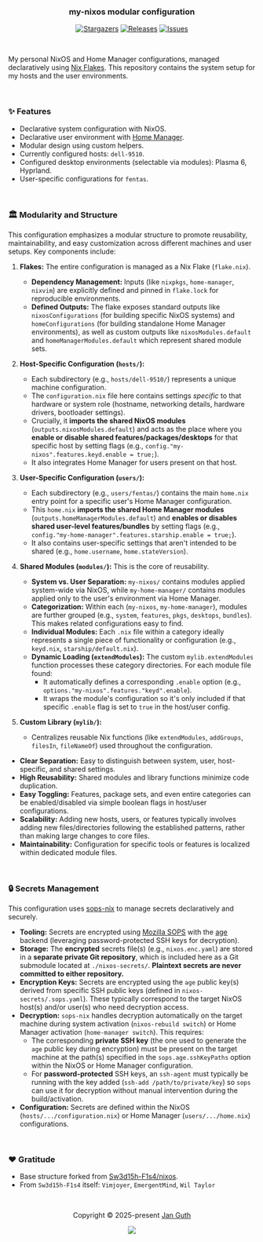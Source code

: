 <h3 align="center">
	my-nixos modular configuration
</h3>

<p align="center">
	<a href="https://github.com/fentas/nixos/stargazers">
		<img alt="Stargazers" src="https://img.shields.io/github/stars/fentas/nixos?style=for-the-badge&logo=starship&color=C9CBFF&logoColor=D9E0EE&labelColor=302D41"></a>
	<a href="https://github.com/fentas/nixos/releases/latest">
		<img alt="Releases" src="https://img.shields.io/github/release/fentas/nixos.svg?style=for-the-badge&logo=github&color=F2CDCD&logoColor=D9E0EE&labelColor=302D41"/></a>
	<a href="https://github.com/fentas/nixos/issues">
		<img alt="Issues" src="https://img.shields.io/github/issues/fentas/nixos?style=for-the-badge&logo=gitbook&color=B5E8E0&logoColor=D9E0EE&labelColor=302D41"></a>
</p>

&nbsp;

My personal NixOS and Home Manager configurations, managed declaratively using [Nix Flakes](https://nixos.wiki/wiki/Flakes). This repository contains the system setup for my hosts and the user environments.

&nbsp;

### ✨ Features

* Declarative system configuration with NixOS.
* Declarative user environment with [Home Manager](https://github.com/nix-community/home-manager).
* Modular design using custom helpers.
* Currently configured hosts: `dell-9510`.
* Configured desktop environments (selectable via modules): Plasma 6, Hyprland.
* User-specific configurations for `fentas`.

&nbsp;

### 🏛️ Modularity and Structure

This configuration emphasizes a modular structure to promote reusability, maintainability, and easy customization across different machines and user setups. Key components include:

1.  **Flakes:** The entire configuration is managed as a Nix Flake (`flake.nix`).
    * **Dependency Management:** Inputs (like `nixpkgs`, `home-manager`, `nixvim`) are explicitly defined and pinned in `flake.lock` for reproducible environments.
    * **Defined Outputs:** The flake exposes standard outputs like `nixosConfigurations` (for building specific NixOS systems) and `homeConfigurations` (for building standalone Home Manager environments), as well as custom outputs like `nixosModules.default` and `homeManagerModules.default` which represent shared module sets.

2.  **Host-Specific Configuration (`hosts/`):**
    * Each subdirectory (e.g., `hosts/dell-9510/`) represents a unique machine configuration.
    * The `configuration.nix` file here contains settings *specific* to that hardware or system role (hostname, networking details, hardware drivers, bootloader settings).
    * Crucially, it **imports the shared NixOS modules** (`outputs.nixosModules.default`) and acts as the place where you **enable or disable shared features/packages/desktops** for that specific host by setting flags (e.g., `config."my-nixos".features.keyd.enable = true;`).
    * It also integrates Home Manager for users present on that host.

3.  **User-Specific Configuration (`users/`):**
    * Each subdirectory (e.g., `users/fentas/`) contains the main `home.nix` entry point for a specific user's Home Manager configuration.
    * This `home.nix` **imports the shared Home Manager modules** (`outputs.homeManagerModules.default`) and **enables or disables shared user-level features/bundles** by setting flags (e.g., `config."my-home-manager".features.starship.enable = true;`).
    * It also contains user-specific settings that aren't intended to be shared (e.g., `home.username`, `home.stateVersion`).

4.  **Shared Modules (`modules/`):** This is the core of reusability.
    * **System vs. User Separation:** `my-nixos/` contains modules applied system-wide via NixOS, while `my-home-manager/` contains modules applied only to the user's environment via Home Manager.
    * **Categorization:** Within each (`my-nixos`, `my-home-manager`), modules are further grouped (e.g., `system`, `features`, `pkgs`, `desktops`, `bundles`). This makes related configurations easy to find.
    * **Individual Modules:** Each `.nix` file within a category ideally represents a single piece of functionality or configuration (e.g., `keyd.nix`, `starship/default.nix`).
    * **Dynamic Loading (`extendModules`):** The custom `mylib.extendModules` function processes these category directories. For each module file found:
        * It automatically defines a corresponding `.enable` option (e.g., `options."my-nixos".features."keyd".enable`).
        * It wraps the module's configuration so it's only included if that specific `.enable` flag is set to `true` in the host/user config.

5.  **Custom Library (`mylib/`):**
    * Centralizes reusable Nix functions (like `extendModules`, `addGroups`, `filesIn`, `fileNameOf`) used throughout the configuration.

* **Clear Separation:** Easy to distinguish between system, user, host-specific, and shared settings.
* **High Reusability:** Shared modules and library functions minimize code duplication.
* **Easy Toggling:** Features, package sets, and even entire categories can be enabled/disabled via simple boolean flags in host/user configurations.
* **Scalability:** Adding new hosts, users, or features typically involves adding new files/directories following the established patterns, rather than making large changes to core files.
* **Maintainability:** Configuration for specific tools or features is localized within dedicated module files.

&nbsp;

### 🔒 Secrets Management

This configuration uses [sops-nix](https://github.com/Mic92/sops-nix) to manage secrets declaratively and securely.

* **Tooling:** Secrets are encrypted using [Mozilla SOPS](https://github.com/mozilla/sops) with the [age](https://github.com/FiloSottile/age) backend (leveraging password-protected SSH keys for decryption).
* **Storage:** The **encrypted** secrets file(s) (e.g., `nixos.enc.yaml`) are stored in a **separate private Git repository**, which is included here as a Git submodule located at `./nixos-secrets/`. **Plaintext secrets are never committed to either repository.**
* **Encryption Keys:** Secrets are encrypted using the `age` public key(s) derived from specific SSH public keys (defined in `nixos-secrets/.sops.yaml`). These typically correspond to the target NixOS host(s) and/or user(s) who need decryption access.
* **Decryption:** `sops-nix` handles decryption automatically on the target machine during system activation (`nixos-rebuild switch`) or Home Manager activation (`home-manager switch`). This requires:
    * The corresponding **private SSH key** (the one used to generate the `age` public key during encryption) must be present on the target machine at the path(s) specified in the `sops.age.sshKeyPaths` option within the NixOS or Home Manager configuration.
    * For **password-protected** SSH keys, an `ssh-agent` must typically be running with the key added (`ssh-add /path/to/private/key`) so `sops` can use it for decryption without manual intervention during the build/activation.
* **Configuration:** Secrets are defined within the NixOS (`hosts/.../configuration.nix`) or Home Manager (`users/.../home.nix`) configurations.

&nbsp;

### ❤️ Gratitude

* Base structure forked from [Sw3d15h-F1s4/nixos](https://github.com/Sw3d15h-F1s4/nixos).
* From `Sw3d15h-F1s4` itself: `Vimjoyer`, `EmergentMind`, `Wil Taylor`

&nbsp;

<p align="center">Copyright &copy; 2025-present <a href="https://github.com/fentas" target="_blank">Jan Guth</a>
<p align="center"><a href="https://github.com/fentas/nixos/blob/main/LICENSE"><img src="https://img.shields.io/static/v1.svg?style=for-the-badge&label=fentas&message=MIT&logoColor=d9e0ee&colorA=302d41&colorB=b7bdf8"/></a></p>